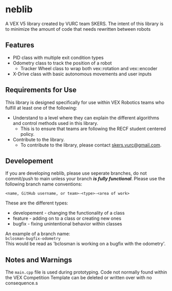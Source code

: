 # neblib
A VEX V5 library created by VURC team SKERS. The intent of this library is to minimize the amount of code that needs rewritten between robots

## Features
* PID class with multiple exit condition types
* Odometry class to track the position of a robot
  * Tracker Wheel class to wrap both vex::rotation and vex::encoder
* X-Drive class with basic autonomous movements and user inputs

## Requirements for Use
This library is designed specifically for use within VEX Robotics teams who fulfill at least one of the following:

* Understand to a level where they can explain the different algorithms and control methods used in this library.  
  * This is to ensure that teams are following the RECF student centered policy.
* Contribute to the library.
  * To contribute to the library, please contact skers.vurc@gmail.com.

## Developement
If you are developing neblib, please use seperate branches, do not commit/push to main unless your branch ***is fully functional***. Please use the following branch name conventions:  

`<name, GitHub username, or team>-<type>-<area of work>`

These are the different types:
* developement - changing the functionality of a class
* feature - adding on to a class or creating new ones
* bugfix - fixing unintentional behavior within classes

An example of a branch name:   
`bclosman-bugfix-odometry`  
This would be read as 'bclosman is working on a bugfix with the odometry'.


## Notes and Warnings
The `main.cpp` file is used during prototyping. 
Code not normally found within the VEX Competition Template can be deleted or written over with no consequence.s